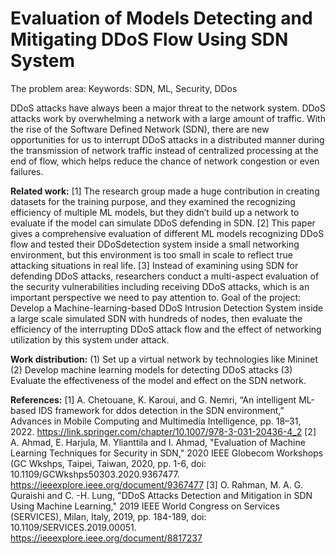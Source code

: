# Evaluation of Models Detecting and Mitigating DDoS Flow Using SDN System
The problem area:
Keywords: SDN, ML, Security, DDos

DDoS attacks have always been a major threat to the network system. DDoS attacks work by overwhelming a network with a large amount of traffic. With the rise of the Software Defined Network (SDN), there are new opportunities for us to interrupt DDoS attacks in a distributed manner during the transmission of network traffic instead of centralized processing at the end of flow, which helps reduce the chance of network congestion or even failures.

**Related work:**
[1] The research group made a huge contribution in creating datasets for the training purpose, and they examined the recognizing efficiency of multiple ML models, but they didn’t build up a network to evaluate if the model can simulate DDoS defending in SDN.
[2] This paper gives a comprehensive evaluation of different ML models recognizing DDoS flow and tested their DDoSdetection system inside a small networking environment, but this environment is too small in scale to reflect true attacking situations in real life.
[3] Instead of examining using SDN for defending DDoS attacks, researchers conduct a multi-aspect evaluation of the security vulnerabilities including receiving DDoS attacks, which is an important perspective we need to pay attention to.
Goal of the project:
Develop a Machine-learning-based DDoS Intrusion Detection System inside a large scale simulated SDN with hundreds of nodes, then evaluate the efficiency of the interrupting DDoS attack flow and the effect of networking utilization by this system under attack.

**Work distribution:**
(1) Set up a virtual network by technologies like Mininet 
(2) Develop machine learning models for detecting DDoS attacks 
(3) Evaluate the effectiveness of the model and effect on the SDN network. 

**References:**
[1] A. Chetouane, K. Karoui, and G. Nemri, “An intelligent ML-based IDS framework for ddos detection in the SDN environment,” Advances in Mobile Computing and Multimedia Intelligence, pp. 18–31, 2022. https://link.springer.com/chapter/10.1007/978-3-031-20436-4_2
[2] A. Ahmad, E. Harjula, M. Ylianttila and I. Ahmad, "Evaluation of Machine Learning Techniques for Security in SDN," 2020 IEEE Globecom Workshops (GC Wkshps, Taipei, Taiwan, 2020, pp. 1-6, doi: 10.1109/GCWkshps50303.2020.9367477. https://ieeexplore.ieee.org/document/9367477
[3] O. Rahman, M. A. G. Quraishi and C. -H. Lung, "DDoS Attacks Detection and Mitigation in SDN Using Machine Learning," 2019 IEEE World Congress on Services (SERVICES), Milan, Italy, 2019, pp. 184-189, doi: 10.1109/SERVICES.2019.00051. https://ieeexplore.ieee.org/document/8817237
   

